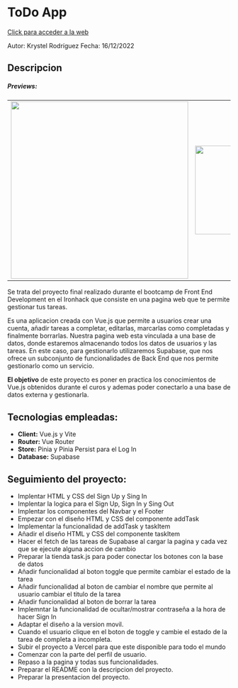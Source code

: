 # [](https://github.com/zantonz/final-project/blob/master/README.md)ToDo App

[Click para acceder a la web](https://iron-hack-final-project.vercel.app)

Autor: Krystel Rodríguez
Fecha: 16/12/2022

## Descripcion

##### Previews:

<table>
    <tr>
    <td>
        <img src="./src/assets/imgs/pc.png" 
        width="400rem" />
    </td>
    <td>
        <img src="./src/assets/imgs/mobile.png" 
        width="200rem" />
    </td>
    </tr>
</table>

Se trata del proyecto final realizado durante el bootcamp de Front End Development en el Ironhack que consiste en una pagina web que te permite gestionar tus tareas.

Es una aplicacion creada con Vue.js que permite a usuarios crear una cuenta, añadir tareas a completar, editarlas, marcarlas como completadas y finalmente borrarlas. Nuestra pagina web esta vinculada a una base de datos, donde estaremos almacenando todos los datos de usuarios y las tareas. En este caso, para gestionarlo utilizaremos Supabase, que nos ofrece un subconjunto de funcionalidades de Back End que nos permite gestionarlo como un servicio.

**El objetivo** de este proyecto es poner en practica los conocimientos de Vue.js obtenidos durante el curos y ademas poder conectarlo a una base de datos externa y gestionarla.

## Tecnologias empleadas:

- **Client:** Vue.js y Vite
- **Router:** Vue Router
- **Store:** Pinia y Pinia Persist para el Log In
- **Database:** Supabase

## Seguimiento del proyecto:

- Implentar HTML y CSS del Sign Up y Sing In
- Implentar la logica para el Sign Up, Sign In y Sing Out
- Implentar los componentes del Navbar y el Footer
- Empezar con el diseño HTML y CSS del componente addTask
- Implementar la funcionalidad de addTask y taskItem
- Añadir el diseño HTML y CSS del componente taskItem
- Hacer el fetch de las tareas de Supabase al cargar la pagina y cada vez que se ejecute alguna accion de cambio
- Preparar la tienda task.js para poder conectar los botones con la base de datos
- Añadir funcionalidad al boton toggle que permite cambiar el estado de la tarea
- Añadir funcionalidad al boton de cambiar el nombre que permite al usuario cambiar el titulo de la tarea
- Añadir funcionalidad al boton de borrar la tarea
- Implemntar la funcionalidad de ocultar/mostrar contraseña a la hora de hacer Sign In
- Adaptar el diseño a la version movil.
- Cuando el usuario clique en el boton de toggle y cambie el estado de la tarea de completa a incompleta.
- Subir el proyecto a Vercel para que este disponible para todo el mundo
- Comenzar con la parte del perfil de usuario.
- Repaso a la pagina y todas sus funcionalidades.
- Preparar el README con la descripcion del proyecto.
- Preparar la presentacion del proyecto.
